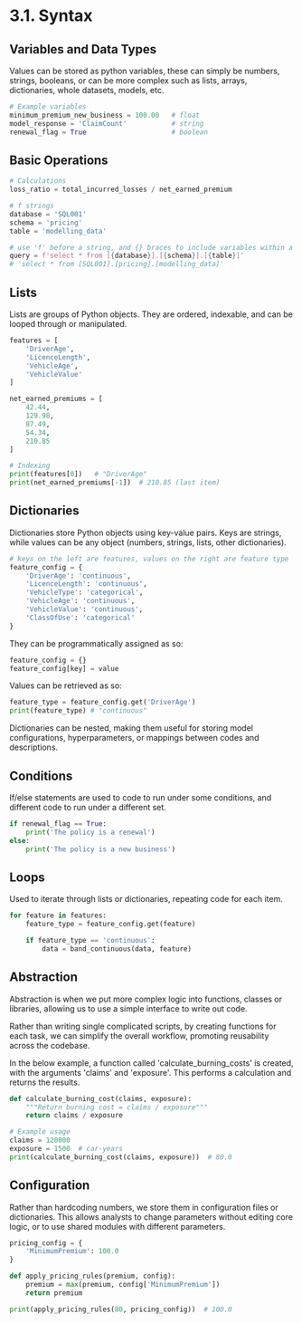 # 3.1. Syntax

## Variables and Data Types

Values can be stored as python variables, these can simply be numbers, strings, booleans, or can be more complex such as lists, arrays, dictionaries, whole datasets, models, etc. 

```python
# Example variables
minimum_premium_new_business = 100.00   # float
model_response = 'ClaimCount'           # string
renewal_flag = True                     # boolean
```

## Basic Operations
```python
# Calculations
loss_ratio = total_incurred_losses / net_earned_premium
```

```python
# f strings
database = 'SQL001'
schema = 'pricing'
table = 'modelling_data'

# use 'f' before a string, and {} braces to include variables within a string
query = f'select * from [{database}].[{schema}].[{table}]'
# 'select * from [SQL001].[pricing].[modelling_data]'

```
## Lists

Lists are groups of Python objects. They are ordered, indexable, and can be looped through or manipulated.

```python
features = [
    'DriverAge',
    'LicenceLength',
    'VehicleAge',
    'VehicleValue'
]

net_earned_premiums = [
    42.44,
    129.98,
    87.49,
    54.34,
    210.85
]

# Indexing
print(features[0])   # "DriverAge"
print(net_earned_premiums[-1])  # 210.85 (last item)
```

## Dictionaries 
Dictionaries store Python objects using key-value pairs. Keys are strings, while values can be any object (numbers, strings, lists, other dictionaries).

```python
# keys on the left are features, values on the right are feature type
feature_config = {
    'DriverAge': 'continuous',
    'LicenceLength': 'continuous',
    'VehicleType': 'categorical',
    'VehicleAge': 'continuous',
    'VehicleValue': 'continuous',
    'ClassOfUse': 'categorical'
}
```

They can be programmatically assigned as so:

```python
feature_config = {}
feature_config[key] = value
```

Values can be retrieved as so:

```python
feature_type = feature_config.get('DriverAge')
print(feature_type) # "continuous"
```

Dictionaries can be nested, making them useful for storing model configurations, hyperparameters, or mappings between codes and descriptions.

## Conditions

If/else statements are used to code to run under some conditions, and different code to run under a different set.

```python
if renewal_flag == True:
    print('The policy is a renewal')
else:
    print('The policy is a new business')
```

## Loops

Used to iterate through lists or dictionaries, repeating code for each item.

```python
for feature in features:
    feature_type = feature_config.get(feature)

    if feature_type == 'continuous':
        data = band_continuous(data, feature)
```

## Abstraction

Abstraction is when we put more complex logic into functions, classes or libraries, allowing us to use a simple interface to write out code.

Rather than writing single complicated scripts, by creating functions for each task, we can simplify the overall workflow, promoting reusability across the codebase.

In the below example, a function called 'calculate_burning_costs' is created, with the arguments 'claims' and 'exposure'. This performs a calculation and returns the results.

```python
def calculate_burning_cost(claims, exposure):
    """Return burning cost = claims / exposure"""
    return claims / exposure

# Example usage
claims = 120000
exposure = 1500  # car-years
print(calculate_burning_cost(claims, exposure))  # 80.0
```

## Configuration

Rather than hardcoding numbers, we store them in configuration files or dictionaries.
This allows analysts to change parameters without editing core logic, or to use shared modules with different parameters.

```python
pricing_config = {
    'MinimumPremium': 100.0
}

def apply_pricing_rules(premium, config):
    premium = max(premium, config['MinimumPremium'])
    return premium

print(apply_pricing_rules(80, pricing_config))  # 100.0
```